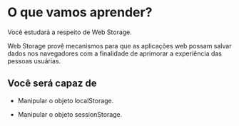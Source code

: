 # O que vamos aprender?

Você estudará a respeito de Web Storage.

Web Storage provê mecanismos para que as aplicações web possam salvar dados nos navegadores com a finalidade de aprimorar a experiência das pessoas usuárias.

## Você será capaz de

- Manipular o objeto localStorage.

- Manipular o objeto sessionStorage.
